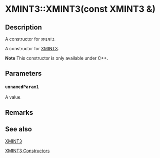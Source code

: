 # XMINT3::XMINT3(const XMINT3 &)

## Description

A constructor for `XMINT3`.

A constructor for [XMINT3](https://learn.microsoft.com/windows/desktop/api/directxmath/ns-directxmath-xmint3).

**Note** This constructor is only available under C++.

## Parameters

### `unnamedParam1`

A value.

## Remarks

## See also

[XMINT3](https://learn.microsoft.com/windows/desktop/api/directxmath/ns-directxmath-xmint3)

[XMINT3 Constructors](https://learn.microsoft.com/windows/desktop/api/directxmath/nf-directxmath-xmint3-xmint3(constint32_t))